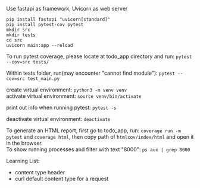 Use fastapi as framework, Uvicorn as web server  

`pip install fastapi "uvicorn[standard]"`  
`pip install pytest-cov pytest`  
`mkdir src`  
`mkdir tests`  
`cd src`  
`uvicorn main:app --reload`

To run pytest coverage, please locate at todo_app directory and run: `pytest --cov=src tests/`  

Within tests folder, run(may encounter "cannot find module"): `pytest --cov=src test_main.py`  

create virtual environment: `python3 -m venv venv`  
activate virtual environment: `source venv/bin/activate`  

print out info when running pytest: `pytest -s`  

deactivate virtual environment: `deactivate`  


<!-- Notes for reference -->
To generate an HTML report, first go to todo_app, run: `coverage run -m pytest` and `coverage html`, then copy path of `htmlcov/index/html` and open it in the browser.  
To show running processes and filter with text "8000": `ps aux | grep 8000`  


Learning List:  
- content type header  
- curl default content type for a request  
